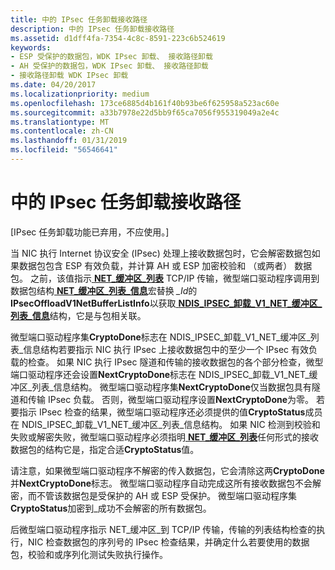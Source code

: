 ```yaml
---
title: 中的 IPsec 任务卸载接收路径
description: 中的 IPsec 任务卸载接收路径
ms.assetid: d1dff4fa-7354-4c8c-8591-223c6b524619
keywords:
- ESP 受保护的数据包，WDK IPsec 卸载、 接收路径卸载
- AH 受保护的数据包，WDK IPsec 卸载、 接收路径卸载
- 接收路径卸载 WDK IPsec 卸载
ms.date: 04/20/2017
ms.localizationpriority: medium
ms.openlocfilehash: 173ce6885d4b161f40b93be6f625958a523ac60e
ms.sourcegitcommit: a33b7978e22d5bb9f65ca7056f955319049a2e4c
ms.translationtype: MT
ms.contentlocale: zh-CN
ms.lasthandoff: 01/31/2019
ms.locfileid: "56546641"
---
```

# <a name="offloading-ipsec-tasks-in-the-receive-path"></a>中的 IPsec 任务卸载接收路径

\[IPsec 任务卸载功能已弃用，不应使用。\]




当 NIC 执行 Internet 协议安全 (IPsec) 处理上接收数据包时，它会解密数据包如果数据包包含 ESP 有效负载，并计算 AH 或 ESP 加密校验和 （或两者） 数据包。 之前，该值指示[ **NET\_缓冲区\_列表**](https://msdn.microsoft.com/library/windows/hardware/ff568388) TCP/IP 传输，微型端口驱动程序调用到数据包结构[ **NET\_缓冲区\_列表\_信息**](https://msdn.microsoft.com/library/windows/hardware/ff568401)宏替换 *\_Id*的**IPsecOffloadV1NetBufferListInfo**以获取[ **NDIS\_IPSEC\_卸载\_V1\_NET\_缓冲区\_列表\_信息**](https://msdn.microsoft.com/library/windows/hardware/ff565801)结构，它是与包相关联。

微型端口驱动程序集**CryptoDone**标志在 NDIS\_IPSEC\_卸载\_V1\_NET\_缓冲区\_列表\_信息结构若要指示 NIC 执行 IPsec 上接收数据包中的至少一个 IPsec 有效负载的检查。 如果 NIC 执行 IPsec 隧道和传输的接收数据包的各个部分检查，微型端口驱动程序还会设置**NextCryptoDone**标志在 NDIS\_IPSEC\_卸载\_V1\_NET\_缓冲区\_列表\_信息结构。 微型端口驱动程序集**NextCryptoDone**仅当数据包具有隧道和传输 IPsec 负载。 否则，微型端口驱动程序设置**NextCryptoDone**为零。 若要指示 IPsec 检查的结果，微型端口驱动程序还必须提供的值**CryptoStatus**成员在 NDIS\_IPSEC\_卸载\_V1\_NET\_缓冲区\_列表\_信息结构。 如果 NIC 检测到校验和失败或解密失败，微型端口驱动程序必须指明[ **NET\_缓冲区\_列表**](https://msdn.microsoft.com/library/windows/hardware/ff568388)任何形式的接收数据包的结构它是，指定合适**CryptoStatus**值。

请注意，如果微型端口驱动程序不解密的传入数据包，它会清除这两**CryptoDone**并**NextCryptoDone**标志。 微型端口驱动程序自动完成这所有接收数据包不会解密，而不管该数据包是受保护的 AH 或 ESP 受保护。 微型端口驱动程序集**CryptoStatus**加密到\_成功不会解密的所有数据包。

后微型端口驱动程序指示 NET\_缓冲区\_到 TCP/IP 传输，传输的列表结构检查的执行，NIC 检查数据包的序列号的 IPsec 检查结果，并确定什么若要使用的数据包，校验和或序列化测试失败执行操作。

 

 





